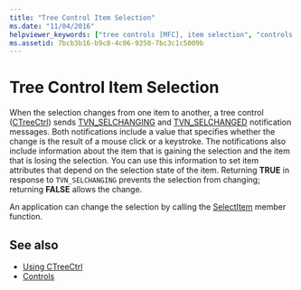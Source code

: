 ```yaml
---
title: "Tree Control Item Selection"
ms.date: "11/04/2016"
helpviewer_keywords: ["tree controls [MFC], item selection", "controls [MFC], selecting items in", "CTreeCtrl class [MFC], item selection", "item selection in tree controls"]
ms.assetid: 7bcb3b16-b9c8-4c06-9350-7bc3c1c5009b
---
```

# Tree Control Item Selection

When the selection changes from one item to another, a tree control ([CTreeCtrl](../mfc/reference/ctreectrl-class.md)) sends [TVN_SELCHANGING](/windows/desktop/Controls/tvn-selchanging) and [TVN_SELCHANGED](/windows/desktop/Controls/tvn-selchanged) notification messages. Both notifications include a value that specifies whether the change is the result of a mouse click or a keystroke. The notifications also include information about the item that is gaining the selection and the item that is losing the selection. You can use this information to set item attributes that depend on the selection state of the item. Returning **TRUE** in response to `TVN_SELCHANGING` prevents the selection from changing; returning **FALSE** allows the change.

An application can change the selection by calling the [SelectItem](../mfc/reference/ctreectrl-class.md#selectitem) member function.

## See also

- [Using CTreeCtrl](../mfc/using-ctreectrl.md)
- [Controls](../mfc/controls-mfc.md)
